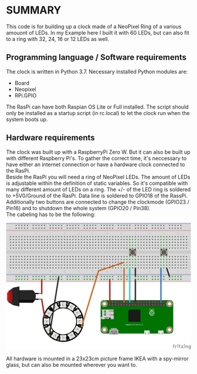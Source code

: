 # SUMMARY

This code is for building up a clock made of a NeoPixel Ring of a various amouont of LEDs. In my Example here I built it with 60 LEDs, but can also fit to a ring with 32, 24, 16 or 12 LEDs as well.

## Programming language / Software requirements

The clock is written in Python 3.7. Necessary installed Python modules are:
- Board
- Neopixel
- RPi.GPIO

The RasPi can have both Raspian OS Lite or Full installed. The script should only be installed as a startup script (in rc.local) to let the clock run when the system boots up.

## Hardware requirements

The clock was built up with a RaspberryPi Zero W. But it can also be built up with different Raspberry Pi's. To gather the correct time, it's neccessary to have either an internet connection or have a hardware clock connected to the RasPi.<br>
Beside the RasPi you will need a ring of NeoPixel LEDs. The amount of LEDs is adjustable within the definition of static variables. So it's compatible with many different amount of LEDs on a ring. The +/- of the LED ring is soldered to +5V0/Ground of the RasPi. Data line is soldered to GPIO18 of the RassPi.<br>
Additionally two buttons are connected to change the clockmode (GPIO23 / Pin16) and to shutdown the whole system (GPIO20 / Pin38).<br>
The cabeling has to be the following:<br>
<p align="center"><img width="640" src="images/Verkabelung_Steckplatine.jpg"></p>
All hardware is mounted in a 23x23cm picture frame IKEA with a spy-mirror glass, but can also be mounted wherever you want to.
